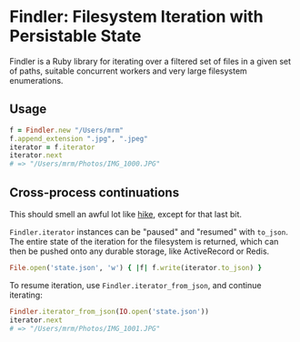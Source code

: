 # Findler: Filesystem Iteration with Persistable State

Findler is a Ruby library for iterating over a filtered set of files in a given
set of paths, suitable concurrent workers and very large filesystem enumerations.

## Usage

```ruby
f = Findler.new "/Users/mrm"
f.append_extension ".jpg", ".jpeg"
iterator = f.iterator
iterator.next
# => "/Users/mrm/Photos/IMG_1000.JPG"
```

## Cross-process continuations

This should smell an awful lot like [hike](https://github.com/sstephenson/hike),
except for that last bit.

```Findler.iterator``` instances can be "paused" and "resumed" with ```to_json```.
The entire state of the iteration for the filesystem is returned, which can then
be pushed onto any durable storage, like ActiveRecord or Redis.

```ruby
File.open('state.json', 'w') { |f| f.write(iterator.to_json) }
```

To resume iteration, use ```Findler.iterator_from_json```, and continue iterating:

```ruby
Findler.iterator_from_json(IO.open('state.json'))
iterator.next
# => "/Users/mrm/Photos/IMG_1001.JPG"
```